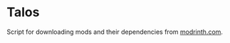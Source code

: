 # Talos

Script for downloading mods and their dependencies from [modrinth.com](https://modrinth.com).
